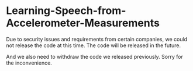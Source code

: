 # Learning-Speech-from-Accelerometer-Measurements

Due to security issues and requirements from certain companies, we could not release the code at this time. The code will be released in the future.

And we also need to withdraw the code we released previously. Sorry for the inconvenience.



